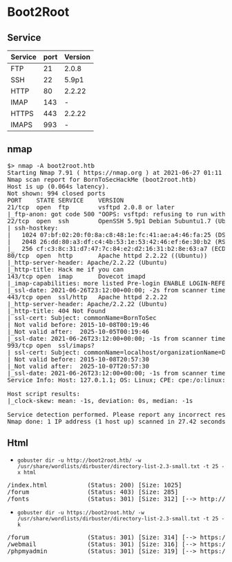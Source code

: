 # Boot2Root

## Service
| Service | port | Version |
|---------|------|---------|
| FTP     | 21   | 2.0.8   |
| SSH     | 22   | 5.9p1   |
| HTTP    | 80   | 2.2.22  |
| IMAP    | 143  | -       |
| HTTPS   | 443  | 2.2.22  |
| IMAPS   | 993  | -       |

## nmap
<pre>
$> nmap -A boot2root.htb
Starting Nmap 7.91 ( https://nmap.org ) at 2021-06-27 01:11 CEST
Nmap scan report for BornToSecHackMe (boot2root.htb)
Host is up (0.064s latency).
Not shown: 994 closed ports
PORT    STATE SERVICE    VERSION
21/tcp  open  ftp        vsftpd 2.0.8 or later
|_ftp-anon: got code 500 "OOPS: vsftpd: refusing to run with writable root inside chroot()".
22/tcp  open  ssh        OpenSSH 5.9p1 Debian 5ubuntu1.7 (Ubuntu Linux; protocol 2.0)
| ssh-hostkey: 
|   1024 07:bf:02:20:f0:8a:c8:48:1e:fc:41:ae:a4:46:fa:25 (DSA)
|   2048 26:dd:80:a3:df:c4:4b:53:1e:53:42:46:ef:6e:30:b2 (RSA)
|_  256 cf:c3:8c:31:d7:47:7c:84:e2:d2:16:31:b2:8e:63:a7 (ECDSA)
80/tcp  open  http       Apache httpd 2.2.22 ((Ubuntu))
|_http-server-header: Apache/2.2.22 (Ubuntu)
|_http-title: Hack me if you can
143/tcp open  imap       Dovecot imapd
|_imap-capabilities: more listed Pre-login ENABLE LOGIN-REFERRALS have IMAP4rev1 LOGINDISABLEDA0001 SASL-IR ID IDLE post-login OK capabilities LITERAL+ STARTTLS
|_ssl-date: 2021-06-26T23:12:00+00:00; -2s from scanner time.
443/tcp open  ssl/http   Apache httpd 2.2.22
|_http-server-header: Apache/2.2.22 (Ubuntu)
|_http-title: 404 Not Found
| ssl-cert: Subject: commonName=BornToSec
| Not valid before: 2015-10-08T00:19:46
|_Not valid after:  2025-10-05T00:19:46
|_ssl-date: 2021-06-26T23:12:00+00:00; -1s from scanner time.
993/tcp open  ssl/imaps?
| ssl-cert: Subject: commonName=localhost/organizationName=Dovecot mail server
| Not valid before: 2015-10-08T20:57:30
|_Not valid after:  2025-10-07T20:57:30
|_ssl-date: 2021-06-26T23:12:00+00:00; -1s from scanner time.
Service Info: Host: 127.0.1.1; OS: Linux; CPE: cpe:/o:linux:linux_kernel

Host script results:
|_clock-skew: mean: -1s, deviation: 0s, median: -1s

Service detection performed. Please report any incorrect results at https://nmap.org/submit/ .
Nmap done: 1 IP address (1 host up) scanned in 27.42 seconds
</pre>

## Html
- `gobuster dir -u http://boot2root.htb/ -w /usr/share/wordlists/dirbuster/directory-list-2.3-small.txt -t 25 -x html`
<pre>
/index.html           (Status: 200) [Size: 1025]
/forum                (Status: 403) [Size: 285] 
/fonts                (Status: 301) [Size: 312] [--> http://boot2root.htb/fonts/]
</pre>

- `gobuster dir -u https://boot2root.htb/ -w /usr/share/wordlists/dirbuster/directory-list-2.3-small.txt -t 25 -k`
<pre>
/forum                (Status: 301) [Size: 314] [--> https://boot2root.htb/forum/]
/webmail              (Status: 301) [Size: 316] [--> https://boot2root.htb/webmail/]
/phpmyadmin           (Status: 301) [Size: 319] [--> https://boot2root.htb/phpmyadmin/]
</pre>
